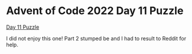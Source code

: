 # Advent of Code 2022 Day 11 Puzzle

[Day 11 Puzzle](https://adventofcode.com/2022/day/11)

I did not enjoy this one! Part 2 stumped be and I had to result to Reddit for help.

